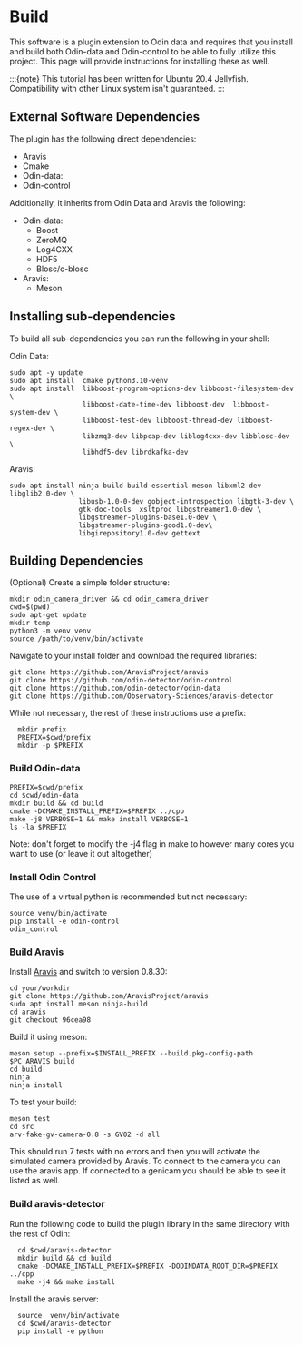 # Build

This software is a plugin extension to Odin data and requires that you install and build both Odin-data and Odin-control to be able to fully utilize this project. This page will provide instructions for installing these as well.

:::{note}
This tutorial has been written for Ubuntu 20.4 Jellyfish. Compatibility with other Linux system isn't guaranteed.
:::

## External Software Dependencies

The plugin has the following direct dependencies:

- Aravis
- Cmake
- Odin-data:
- Odin-control

Additionally, it inherits from Odin Data and Aravis the following:

- Odin-data:
  - Boost
  - ZeroMQ
  - Log4CXX
  - HDF5
  - Blosc/c-blosc
- Aravis:
  - Meson

## Installing sub-dependencies

To build all sub-dependencies you can run the following in your shell:

Odin Data:

```shell
sudo apt -y update
sudo apt install  cmake python3.10-venv
sudo apt install  libboost-program-options-dev libboost-filesystem-dev \
                  libboost-date-time-dev libboost-dev  libboost-system-dev \
                  libboost-test-dev libboost-thread-dev libboost-regex-dev \
                  libzmq3-dev libpcap-dev liblog4cxx-dev libblosc-dev \
                  libhdf5-dev librdkafka-dev
```

Aravis:

```shell
sudo apt install ninja-build build-essential meson libxml2-dev libglib2.0-dev \
                 libusb-1.0-0-dev gobject-introspection libgtk-3-dev \
                 gtk-doc-tools  xsltproc libgstreamer1.0-dev \
                 libgstreamer-plugins-base1.0-dev \
                 libgstreamer-plugins-good1.0-dev\
                 libgirepository1.0-dev gettext
```

## Building Dependencies

(Optional) Create a simple folder structure:

```shell
mkdir odin_camera_driver && cd odin_camera_driver
cwd=$(pwd)
sudo apt-get update
mkdir temp
python3 -m venv venv
source /path/to/venv/bin/activate
```

Navigate to your install folder and download the required libraries:

```shell
git clone https://github.com/AravisProject/aravis
git clone https://github.com/odin-detector/odin-control
git clone https://github.com/odin-detector/odin-data
git clone https://github.com/Observatory-Sciences/aravis-detector
```

While not necessary, the rest of these instructions use a prefix:

```shell
  mkdir prefix
  PREFIX=$cwd/prefix
  mkdir -p $PREFIX
```

### Build Odin-data

```shell
PREFIX=$cwd/prefix
cd $cwd/odin-data
mkdir build && cd build
cmake -DCMAKE_INSTALL_PREFIX=$PREFIX ../cpp
make -j8 VERBOSE=1 && make install VERBOSE=1
ls -la $PREFIX
```

Note: don't forget to modify the -j4 flag in make to however many cores you want to use (or leave it out altogether)

### Install Odin Control

The use of a virtual python is recommended but not necessary:

```shell
source venv/bin/activate
pip install -e odin-control
odin_control
```

### Build Aravis

Install [Aravis](https://aravisproject.github.io/aravis/building.html) and switch to version 0.8.30:

```shell
cd your/workdir
git clone https://github.com/AravisProject/aravis
sudo apt install meson ninja-build
cd aravis
git checkout 96cea98
```

Build it using meson:

```shell
meson setup --prefix=$INSTALL_PREFIX --build.pkg-config-path $PC_ARAVIS build 
cd build
ninja
ninja install
```

To test your build:

```shell
meson test
cd src
arv-fake-gv-camera-0.8 -s GV02 -d all
```

This should run 7 tests with no errors and then you will activate the simulated camera provided by Aravis. To connect to the camera you can use the aravis app. If connected to a genicam you should be able to see it listed as well.

### Build aravis-detector

Run the following code to build the plugin library in the same directory with the rest of Odin:

```shell
  cd $cwd/aravis-detector
  mkdir build && cd build
  cmake -DCMAKE_INSTALL_PREFIX=$PREFIX -DODINDATA_ROOT_DIR=$PREFIX ../cpp
  make -j4 && make install
```

Install the aravis server:

```shell
  source  venv/bin/activate
  cd $cwd/aravis-detector
  pip install -e python
```
